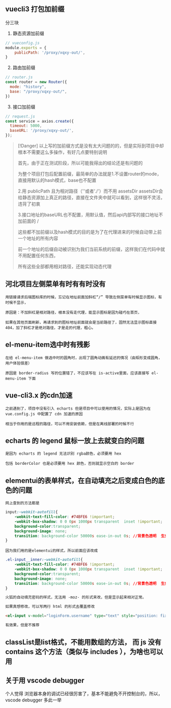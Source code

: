 ## vuecli3 打包加前缀
  
分三块

1. 静态资源加前缀
```js
// vueconfig.js
module.exports = {
    publicPath: '/proxy/xqxy-out/',
}
```
2. 路由加前缀
```js
// router.js
const router = new Router({
  mode: "history",
  base: "/proxy/xqxy-out/",
})
```
3. 接口加前缀
```js
// request.js
const service = axios.create({
  timeout: 5000,
  baseURL: '/proxy/xqxy-out/',
});
```
> [!Danger]
> 以上写的加前缀方式是没有太大问题的的，但是实际到项目中却根本不需要这么多操作，有好几点要特别说明
>
> 首先，由于正在测试阶段，所以可能我得出的结论还是有问题的
>
> 为整个项目打包后配置前缀，最简单的办法就是1.不设置router的mode，直接用默认的hash模式，base也不配置
>
> 2.用 publicPath 且为相对路径（''或者'./'）而不用 assetsDir assetsDir会给静态资源加上真正的路径，直接在文件夹中就可以看到，这样很不灵活，违背了初衷
>
> 3.接口地址的baseURL也不配置，用默认值，然后api内部写的接口地址不加前面的 / 
>
> 这些都不加前缀以及hash模式的目的是为了在代理进来的时候自动带上前一个地址的所有内容
>
> 前一个地址的后缀自动被识别为我们当前系统的前缀，这样我们在代码中就不用配置任何东西，
>
> 所有这些全部都用相对路径，还能实现动态代理


## 河北项目左侧菜单有时有有时没有
```
用链接请求后端图标库的时候，忘记在地址前面加斜杠“/” 导致左侧菜单有时候显示图标，有时候不显示，

原因是：不加斜杠是相对路径，根本没有走代理，能显示图标是因为碰巧在首页，

如果在其他页面刷新，再请求到的图标地址前面就会是当前路径了，固然无法显示图标直接404，加了斜杠才是绝对路径，才是走的代理，粗心。
```
## el-menu-item选中时有残影
```
在给 el-menu-item 做选中时的圆角时，出现了圆角动画有延迟的情况（由矩形变成圆角，用户体验很差）

原因是 border-radius 写的位置错了，不应该写在 is-active里面，应该直接写 el-menu-item 下面
```
## vue-cli3.x 的cdn加速
```
之前遇到了，项目中没有引入 echarts 但是项目中可以使用的情况，实际上是因为在 vue.config.js 中配置了 cdn 加速的原因

相当于你用的是远程的路径，可以不用安装依赖，但是在离线部署的时候不行
```
## echarts 的 legend 鼠标一放上去就变白的问题
```
是因为 echarts 的 legend 无法识别 rgba颜色，必须要用 hex

包括 borderColor 也是必须要用 hex 颜色，否则就显示空白的 border
```
## elementui的表单样式，在自动填充之后变成白色的底色的问题
```
网上查到的方法都是
```
```css
input:-webkit-autofill{
    -webkit-text-fill-color: #74BFE6 !important;
    -webkit-box-shadow: 0 0 0px 1000px transparent  inset !important;
    background-color:transparent;
    background-image: none;
    transition: background-color 50000s ease-in-out 0s; //背景色透明  生效时长  过渡效果  启用时延迟的时间
}
```
```
因为我们用的是elementui的样式，所以前面应该改成
```
```css
.el-input__inner:-webkit-autofill{
    -webkit-text-fill-color: #74BFE6 !important;
    -webkit-box-shadow: 0 0 0px 1000px transparent  inset !important;
    background-color:transparent;
    background-image: none;
    transition: background-color 50000s ease-in-out 0s; //背景色透明  生效时长  过渡效果  启用时延迟的时间
}
```
```html
火狐的自动填充密码的样式，无法用 -moz- 的形式来改，但是显示起来相对正常。

如果真想修改，可以写两行 html 的形式去覆盖修改 

<el-input v-model="loginForm.username" type="text" style="position: fixed; bottom: -9999px; display: none;"></el-input>

有效果，但是不推荐
```

## classList是list格式，不能用数组的方法， 而 js 没有 contains 这个方法（类似与 includes ），为啥也可以用


## 关于用 vscode debugger
个人觉得 浏览器本身的调试已经很厉害了，基本不能避免不开控制台的，所以，vscode debugger 多此一举